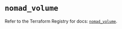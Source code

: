 # `nomad_volume`

Refer to the Terraform Registry for docs: [`nomad_volume`](https://registry.terraform.io/providers/hashicorp/nomad/2.1.0/docs/resources/volume).
